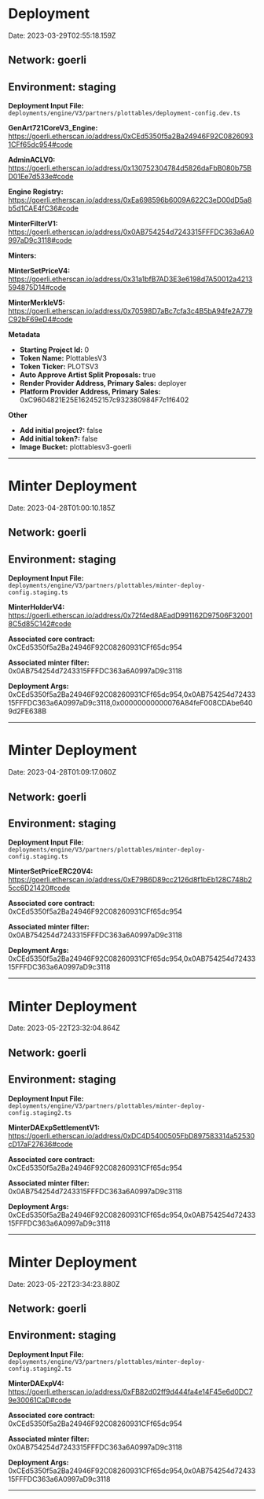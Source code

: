 
# Deployment

Date: 2023-03-29T02:55:18.159Z

## **Network:** goerli

## **Environment:** staging

**Deployment Input File:** `deployments/engine/V3/partners/plottables/deployment-config.dev.ts`

**GenArt721CoreV3_Engine:** https://goerli.etherscan.io/address/0xCEd5350f5a2Ba24946F92C08260931CFf65dc954#code

**AdminACLV0:** https://goerli.etherscan.io/address/0x130752304784d5826daFbB080b75BD01Ee7d533e#code

**Engine Registry:** https://goerli.etherscan.io/address/0xEa698596b6009A622C3eD00dD5a8b5d1CAE4fC36#code

**MinterFilterV1:** https://goerli.etherscan.io/address/0x0AB754254d7243315FFFDC363a6A0997aD9c3118#code

**Minters:**

**MinterSetPriceV4:** https://goerli.etherscan.io/address/0x31a1bfB7AD3E3e6198d7A50012a4213594875D14#code

**MinterMerkleV5:** https://goerli.etherscan.io/address/0x70598D7aBc7cfa3c4B5bA94fe2A779C92bF69eD4#code



**Metadata**

- **Starting Project Id:** 0
- **Token Name:** PlottablesV3
- **Token Ticker:** PLOTSV3
- **Auto Approve Artist Split Proposals:** true
- **Render Provider Address, Primary Sales:** deployer
- **Platform Provider Address, Primary Sales:** 0xC9604821E25E162452157c932380984F7c1f6402

**Other**

- **Add initial project?:** false
- **Add initial token?:** false
- **Image Bucket:** plottablesv3-goerli

---


# Minter Deployment

Date: 2023-04-28T01:00:10.185Z

## **Network:** goerli

## **Environment:** staging

**Deployment Input File:** `deployments/engine/V3/partners/plottables/minter-deploy-config.staging.ts`

**MinterHolderV4:** https://goerli.etherscan.io/address/0x72f4ed8AEadD991162D97506F320018C5d85C142#code

**Associated core contract:** 0xCEd5350f5a2Ba24946F92C08260931CFf65dc954

**Associated minter filter:** 0x0AB754254d7243315FFFDC363a6A0997aD9c3118

**Deployment Args:** 0xCEd5350f5a2Ba24946F92C08260931CFf65dc954,0x0AB754254d7243315FFFDC363a6A0997aD9c3118,0x00000000000076A84feF008CDAbe6409d2FE638B

---


# Minter Deployment

Date: 2023-04-28T01:09:17.060Z

## **Network:** goerli

## **Environment:** staging

**Deployment Input File:** `deployments/engine/V3/partners/plottables/minter-deploy-config.staging.ts`

**MinterSetPriceERC20V4:** https://goerli.etherscan.io/address/0xE79B6D89cc2126d8f1bEb128C748b25cc6D21420#code

**Associated core contract:** 0xCEd5350f5a2Ba24946F92C08260931CFf65dc954

**Associated minter filter:** 0x0AB754254d7243315FFFDC363a6A0997aD9c3118

**Deployment Args:** 0xCEd5350f5a2Ba24946F92C08260931CFf65dc954,0x0AB754254d7243315FFFDC363a6A0997aD9c3118

---


# Minter Deployment

Date: 2023-05-22T23:32:04.864Z

## **Network:** goerli

## **Environment:** staging

**Deployment Input File:** `deployments/engine/V3/partners/plottables/minter-deploy-config.staging2.ts`

**MinterDAExpSettlementV1:** https://goerli.etherscan.io/address/0xDC4D5400505FbD897583314a52530cD17aF27636#code

**Associated core contract:** 0xCEd5350f5a2Ba24946F92C08260931CFf65dc954

**Associated minter filter:** 0x0AB754254d7243315FFFDC363a6A0997aD9c3118

**Deployment Args:** 0xCEd5350f5a2Ba24946F92C08260931CFf65dc954,0x0AB754254d7243315FFFDC363a6A0997aD9c3118

---


# Minter Deployment

Date: 2023-05-22T23:34:23.880Z

## **Network:** goerli

## **Environment:** staging

**Deployment Input File:** `deployments/engine/V3/partners/plottables/minter-deploy-config.staging2.ts`

**MinterDAExpV4:** https://goerli.etherscan.io/address/0xFB82d02ff9d444fa4e14F45e6d0DC79e30061CaD#code

**Associated core contract:** 0xCEd5350f5a2Ba24946F92C08260931CFf65dc954

**Associated minter filter:** 0x0AB754254d7243315FFFDC363a6A0997aD9c3118

**Deployment Args:** 0xCEd5350f5a2Ba24946F92C08260931CFf65dc954,0x0AB754254d7243315FFFDC363a6A0997aD9c3118

---

